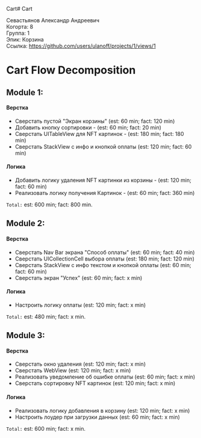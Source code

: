 Cart# Cart

Севастьянов Александр Андреевич
<br /> Когорта: 8
<br /> Группа: 1
<br /> Эпик: Корзина
<br /> Ссылка: https://github.com/users/ulanoff/projects/1/views/1

# Cart Flow Decomposition


## Module 1:

#### Верстка
 - Сверстать пустой "Экран корзины" (est: 60 min; fact: 120 min)
 - Добавить кнопку сортировки - (est: 60 min; fact: 20 min)
 - Сверстать UITableView для NFT картинок  - (est: 180 min; fact: 180 min)
 - Сверстать StackView с инфо и кнопкой оплаты (est: 120 min; fact: 60 min)

#### Логика
 - Добавить логику удаления NFT картинки из корзины - (est: 120 min; fact: 60 min)
 - Реализовать логику получения Картинок - (est: 60 min; fact: 360 min)

`Total:` est: 600 min; fact: 800 min.


## Module 2:
#### Верстка
 - Сверстать Nav Bar экрана "Способ оплаты" (est: 60 min; fact: 40 min)
 - Сверстать UICollectionCell выбора оплаты (est: 180 min; fact: 120 min)
 - Сверстать StackView с инфо текстом и кнопкой оплаты (est: 60 min; fact: 60 min)
 - Сверстать экран "Успех" (est: 60 min; fact: x min)

#### Логика
 - Настроить логику оплаты (est: 120 min; fact: x min)

`Total:` est: 480 min; fact: x min.

## Module 3:
#### Верстка
 - Сверстать окно удаления (est: 120 min; fact: x min)
 - Сверстать WebView (est: 120 min; fact: x min) 
 - Реализовать уведомление об ошибке оплаты (est: 60 min; fact: x min)
 - Сверстать сортировку NFT картинок (est: 120 min; fact: x min)


#### Логика
 - Реализовать логику добавления в корзину (est: 120 min; fact: x min)
 - Настроить лоудер при загрузки данных (est: 60 min; fact: x min)

`Total:` est: 600 min; fact: x min.

